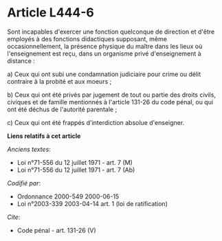 # Article L444-6

Sont incapables d'exercer une fonction quelconque de direction et d'être employés à des fonctions didactiques supposant, même
occasionnellement, la présence physique du maître dans les lieux où l'enseignement est reçu, dans un organisme privé
d'enseignement à distance :

a) Ceux qui ont subi une condamnation judiciaire pour crime ou délit contraire à la probité et aux moeurs ;

b) Ceux qui ont été privés par jugement de tout ou partie des droits civils, civiques et de famille mentionnés à l'article
131-26 du code pénal, ou qui ont été déchus de l'autorité parentale ;

c) Ceux qui ont été frappés d'interdiction absolue d'enseigner.

**Liens relatifs à cet article**

_Anciens textes_:

  - Loi n°71-556 du 12 juillet 1971 - art. 7 (M)
  - Loi n°71-556 du 12 juillet 1971 - art. 7 (Ab)

_Codifié par_:

  - Ordonnance 2000-549 2000-06-15
  - Loi n°2003-339 2003-04-14 art. 1 (loi de ratification)

_Cite_:

  - Code pénal - art. 131-26 (V)
